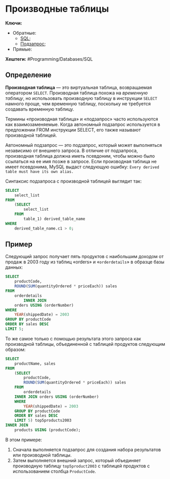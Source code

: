 # Производные таблицы

**Ключи:**
- Обратные:
	- [SQL](SQL);
	- [Подзапрос](sql-subquery);
- Прямые:

**Хештеги:** #Programming/Databases/SQL

## Определение

**Производная таблица** — это виртуальная таблица, возвращаемая оператором `SELECT`. Производная таблица похожа на *временную таблицу*, но использовать производную таблицу в инструкции `SELECT` намного проще, чем временную таблицу, поскольку не требуется создавать временную таблицу.

Термины «производная таблица» и «подзапрос» часто используются как взаимозаменяемые. Когда автономный подзапрос используется в предложении FROM инструкции SELECT, его также называют производной таблицей.

Автономный подзапрос — это подзапрос, который может выполняться независимо от внешнего запроса. В отличие от подзапроса, производная таблица должна иметь псевдоним, чтобы можно было ссылаться на ее имя позже в запросе. Если производная таблица не имеет псевдонима, MySQL выдаст следующую ошибку: `Every derived table must have its own alias.`

Синтаксис подзапроса с производной таблицей выглядит так:

```sql
SELECT 
    select_list
FROM
    (SELECT 
        select_list
    FROM
        table_1) derived_table_name
WHERE 
    derived_table_name.c1 > 0;
```

## Пример

Следующий запрос получает пять продуктов с наибольшим доходом от продаж в 2003 году из таблиц «orders» и «`orderdetails`» в образце базы данных:

```sql
SELECT 
    productCode, 
    ROUND(SUM(quantityOrdered * priceEach)) sales
FROM
    orderdetails
        INNER JOIN
    orders USING (orderNumber)
WHERE
    YEAR(shippedDate) = 2003
GROUP BY productCode
ORDER BY sales DESC
LIMIT 5;
```

То же самое только с помощью результата этого запроса как производной таблицы, объединенной с таблицей продуктов следующим образом:

```sql
SELECT 
    productName, sales
FROM
    (SELECT 
        productCode, 
        ROUND(SUM(quantityOrdered * priceEach)) sales
    FROM
        orderdetails
    INNER JOIN orders USING (orderNumber)
    WHERE
        YEAR(shippedDate) = 2003
    GROUP BY productCode
    ORDER BY sales DESC
    LIMIT 5) top5products2003
INNER JOIN
    products USING (productCode);

```

В этом примере: 
1) Сначала выполняется подзапрос для создания набора результатов или производной таблицы.
2) Затем выполняется внешний запрос, который объединяет производную таблицу `top5product2003` с таблицей продуктов с использованием столбца `ProductCode`.